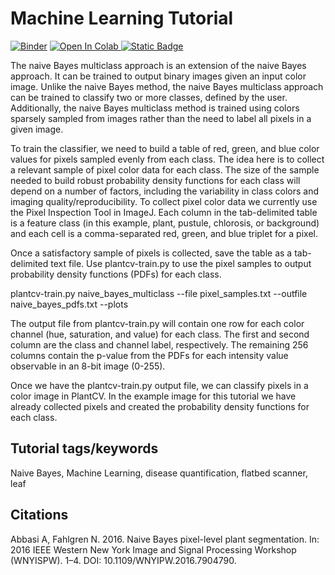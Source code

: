 # Machine Learning Tutorial 

[![Binder](https://mybinder.org/badge_logo.svg)](https://mybinder.org/v2/gh/danforthcenter/plantcv-tutorial-machine-learning/HEAD?labpath=index.ipynb)
<a target="_blank" href="https://colab.research.google.com/github/danforthcenter/plantcv-tutorial-machine-learning.git">
  <img src="https://colab.research.google.com/assets/colab-badge.svg" alt="Open In Colab"/>
</a>
[![Static Badge](https://img.shields.io/badge/Open%20on%20GitHub-black?logo=github)](https://github.com/danforthcenter/plantcv-tutorial-machine-learning.git)


The naive Bayes multiclass approach is an extension of the naive Bayes approach. It can be trained to output binary images given an input color image. Unlike the naive Bayes method, the naive Bayes multiclass approach can be trained to classify two or more classes, defined by the user. Additionally, the naive Bayes multiclass method is trained using colors sparsely sampled from images rather than the need to label all pixels in a given image.

To train the classifier, we need to build a table of red, green, and blue color values for pixels sampled evenly from each class. The idea here is to collect a relevant sample of pixel color data for each class. The size of the sample needed to build robust probability density functions for each class will depend on a number of factors, including the variability in class colors and imaging quality/reproducibility. To collect pixel color data we currently use the Pixel Inspection Tool in ImageJ. Each column in the tab-delimited table is a feature class (in this example, plant, pustule, chlorosis, or background) and each cell is a comma-separated red, green, and blue triplet for a pixel.

Once a satisfactory sample of pixels is collected, save the table as a tab-delimited text file. Use plantcv-train.py to use the pixel samples to output probability density functions (PDFs) for each class.

plantcv-train.py naive_bayes_multiclass --file pixel_samples.txt --outfile naive_bayes_pdfs.txt --plots

The output file from plantcv-train.py will contain one row for each color channel (hue, saturation, and value) for each class. The first and second column are the class and channel label, respectively. The remaining 256 columns contain the p-value from the PDFs for each intensity value observable in an 8-bit image (0-255).

Once we have the plantcv-train.py output file, we can classify pixels in a color image in PlantCV. In the example image for this tutorial we have already collected pixels and created the probability density functions for each class.

## Tutorial tags/keywords

Naive Bayes, Machine Learning, disease quantification, flatbed scanner, leaf 

## Citations

Abbasi A, Fahlgren N. 2016. Naive Bayes pixel-level plant segmentation. In: 2016 IEEE Western New York Image and Signal Processing Workshop (WNYISPW). 1–4. DOI: 10.1109/WNYIPW.2016.7904790.
